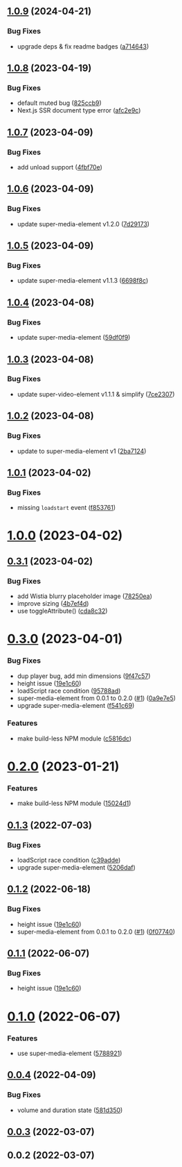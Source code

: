 ## [1.0.9](https://github.com/luwes/wistia-video-element/compare/v1.0.8...v1.0.9) (2024-04-21)


### Bug Fixes

* upgrade deps & fix readme badges ([a714643](https://github.com/luwes/wistia-video-element/commit/a714643d22606503d29be2d03bc3bbc6b137d609))



## [1.0.8](https://github.com/luwes/wistia-video-element/compare/v1.0.7...v1.0.8) (2023-04-19)


### Bug Fixes

* default muted bug ([825ccb9](https://github.com/luwes/wistia-video-element/commit/825ccb9e25e348ba3613fc2beaed36746e6e60cc))
* Next.js SSR document type error ([afc2e9c](https://github.com/luwes/wistia-video-element/commit/afc2e9cd7f92e3e7db98a46750f214fe81354500))



## [1.0.7](https://github.com/luwes/wistia-video-element/compare/v1.0.6...v1.0.7) (2023-04-09)


### Bug Fixes

* add unload support ([4fbf70e](https://github.com/luwes/wistia-video-element/commit/4fbf70e351c6e4c0157a842eaa0c6d44e3cf2f53))



## [1.0.6](https://github.com/luwes/wistia-video-element/compare/v1.0.5...v1.0.6) (2023-04-09)


### Bug Fixes

* update super-media-element v1.2.0 ([7d29173](https://github.com/luwes/wistia-video-element/commit/7d2917312d112c5876834c7eebf5d217b9cab88c))



## [1.0.5](https://github.com/luwes/wistia-video-element/compare/v1.0.4...v1.0.5) (2023-04-09)


### Bug Fixes

* update super-media-element v1.1.3 ([6698f8c](https://github.com/luwes/wistia-video-element/commit/6698f8caf797e9579e8c696bd1189b4127fe1402))



## [1.0.4](https://github.com/luwes/wistia-video-element/compare/v1.0.3...v1.0.4) (2023-04-08)


### Bug Fixes

* update super-media-element ([59df0f9](https://github.com/luwes/wistia-video-element/commit/59df0f96a304dcefd9da3d36fe900c0e02a7b41c))



## [1.0.3](https://github.com/luwes/wistia-video-element/compare/v1.0.2...v1.0.3) (2023-04-08)


### Bug Fixes

* update super-video-element v1.1.1 & simplify ([7ce2307](https://github.com/luwes/wistia-video-element/commit/7ce2307b87065d89531553df090343fa6f524f1a))



## [1.0.2](https://github.com/luwes/wistia-video-element/compare/v1.0.1...v1.0.2) (2023-04-08)


### Bug Fixes

* update to super-media-element v1 ([2ba7124](https://github.com/luwes/wistia-video-element/commit/2ba71243fcd0f806ff892f722d7dcfd8771085cb))



## [1.0.1](https://github.com/luwes/wistia-video-element/compare/v1.0.0...v1.0.1) (2023-04-02)


### Bug Fixes

* missing `loadstart` event ([f853761](https://github.com/luwes/wistia-video-element/commit/f8537619f70e35e3f60c13805626ad9d725d504d))



# [1.0.0](https://github.com/luwes/wistia-video-element/compare/v0.3.1...v1.0.0) (2023-04-02)



## [0.3.1](https://github.com/luwes/wistia-video-element/compare/v0.3.0...v0.3.1) (2023-04-02)


### Bug Fixes

* add Wistia blurry placeholder image ([78250ea](https://github.com/luwes/wistia-video-element/commit/78250ea961c4b23d8b474a40ab8000e10c56a9b2))
* improve sizing ([4b7ef4d](https://github.com/luwes/wistia-video-element/commit/4b7ef4dea348ded5ef46ce26da77711af66c03ce))
* use toggleAttribute() ([cda8c32](https://github.com/luwes/wistia-video-element/commit/cda8c322d8597a802b9ec1f0d7bb6d91f0373b78))



# [0.3.0](https://github.com/luwes/wistia-video-element/compare/v0.1.0...v0.3.0) (2023-04-01)


### Bug Fixes

* dup player bug, add min dimensions ([9f47c57](https://github.com/luwes/wistia-video-element/commit/9f47c570415f3fafd66b059bf8259c7c4bc4ee46))
* height issue ([19e1c60](https://github.com/luwes/wistia-video-element/commit/19e1c60943039fb5778e7e46d09e78338382e92f))
* loadScript race condition ([95788ad](https://github.com/luwes/wistia-video-element/commit/95788adce62bca68583be694edfcb39fc74f0ca3))
* super-media-element from 0.0.1 to 0.2.0 ([#1](https://github.com/luwes/wistia-video-element/issues/1)) ([0a9e7e5](https://github.com/luwes/wistia-video-element/commit/0a9e7e57aad66e05072350c0e801bbd503fbbd34))
* upgrade super-media-element ([f541c69](https://github.com/luwes/wistia-video-element/commit/f541c69abba230c42e51706125909ada6ae23a5b))


### Features

* make build-less NPM module ([c5816dc](https://github.com/luwes/wistia-video-element/commit/c5816dc68da56c395f1955ab4ed4108afc57e40f))



# [0.2.0](https://github.com/luwes/wistia-video-element/compare/v0.1.3...v0.2.0) (2023-01-21)


### Features

* make build-less NPM module ([15024d1](https://github.com/luwes/wistia-video-element/commit/15024d1a26723c728c85694a3eabe989b7c57097))



## [0.1.3](https://github.com/luwes/wistia-video-element/compare/v0.1.2...v0.1.3) (2022-07-03)


### Bug Fixes

* loadScript race condition ([c39adde](https://github.com/luwes/wistia-video-element/commit/c39adde05cdaa67d448fd31e1236abe6ce6c24a5))
* upgrade super-media-element ([5206daf](https://github.com/luwes/wistia-video-element/commit/5206daf2ebf92787f3fb5e79742e7303981105e1))



## [0.1.2](https://github.com/luwes/wistia-video-element/compare/v0.1.0...v0.1.2) (2022-06-18)


### Bug Fixes

* height issue ([19e1c60](https://github.com/luwes/wistia-video-element/commit/19e1c60943039fb5778e7e46d09e78338382e92f))
* super-media-element from 0.0.1 to 0.2.0 ([#1](https://github.com/luwes/wistia-video-element/issues/1)) ([0f07740](https://github.com/luwes/wistia-video-element/commit/0f077401fad1a92424f6591ce7e30490016c7a17))



## [0.1.1](https://github.com/luwes/wistia-video-element/compare/v0.1.0...v0.1.1) (2022-06-07)


### Bug Fixes

* height issue ([19e1c60](https://github.com/luwes/wistia-video-element/commit/19e1c60943039fb5778e7e46d09e78338382e92f))



# [0.1.0](https://github.com/luwes/wistia-video-element/compare/v0.0.4...v0.1.0) (2022-06-07)


### Features

* use super-media-element ([5788921](https://github.com/luwes/wistia-video-element/commit/57889219072ce180ae0abbe9904c2f81ed4067d0))



## [0.0.4](https://github.com/luwes/wistia-video-element/compare/v0.0.3...v0.0.4) (2022-04-09)


### Bug Fixes

* volume and duration state ([581d350](https://github.com/luwes/wistia-video-element/commit/581d350de103ad42926ce36aa9d32dd618b01f6b))



## [0.0.3](https://github.com/luwes/wistia-video-element/compare/v0.0.2...v0.0.3) (2022-03-07)



## 0.0.2 (2022-03-07)



